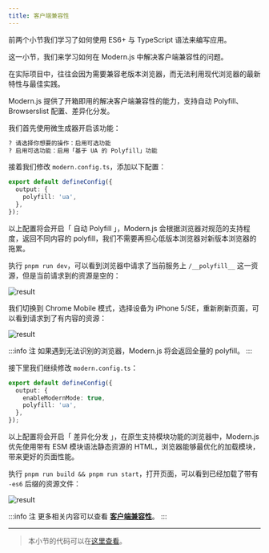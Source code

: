 ```yaml
---
title: 客户端兼容性
---
```


前两个小节我们学习了如何使用 ES6+ 与 TypeScript 语法来编写应用。

这一小节，我们来学习如何在 Modern.js 中解决客户端兼容性的问题。

在实际项目中，往往会因为需要兼容老版本浏览器，而无法利用现代浏览器的最新特性与最佳实践。

Modern.js 提供了开箱即用的解决客户端兼容性的能力，支持自动 Polyfill、Browserslist 配置、差异化分发。

我们首先使用微生成器开启该功能：

```bash
? 请选择你想要的操作：启用可选功能
? 启用可选功能：启用「基于 UA 的 Polyfill」功能
```

接着我们修改 `modern.config.ts`，添加以下配置：

```typescript title="modern.config.ts"
export default defineConfig({
  output: {
    polyfill: 'ua',
  },
});
```

以上配置将会开启「 自动 Polyfill 」，Modern.js 会根据浏览器对规范的支持程度，返回不同内容的 polyfill，我们不需要再担心低版本浏览器对新版本浏览器的拖累。

执行 `pnpm run dev`，可以看到浏览器中请求了当前服务上 `/__polyfill__` 这一资源，但是当前请求到的资源是空的：

![result](https://lf3-static.bytednsdoc.com/obj/eden-cn/aphqeh7uhohpquloj/modern-js/docs/result1.png)

我们切换到 Chrome Mobile 模式，选择设备为 iPhone 5/SE，重新刷新页面，可以看到请求到了有内容的资源：

![result](https://lf3-static.bytednsdoc.com/obj/eden-cn/aphqeh7uhohpquloj/modern-js/docs/result2.png)

:::info 注
如果遇到无法识别的浏览器，Modern.js 将会返回全量的 polyfill。
:::

接下里我们继续修改 `modern.config.ts`：

```typescript title="modern.config.ts"
export default defineConfig({
  output: {
    enableModernMode: true,
    polyfill: 'ua',
  },
});
```

以上配置将会开启「 差异化分发 」，在原生支持模块功能的浏览器中，Modern.js 优先使用带有 ESM 模块语法静态资源的 HTML，浏览器能够最优化的加载模块，带来更好的页面性能。

执行 `pnpm run build && pnpm run start`，打开页面，可以看到已经加载了带有 `-es6` 后缀的资源文件：

![result](https://lf3-static.bytednsdoc.com/obj/eden-cn/aphqeh7uhohpquloj/modern-js/docs/result3.png)

:::info 注
更多相关内容可以查看 [**客户端兼容性**](/docs/guides/advanced-features/compatibility)。
:::

---

> 本小节的代码可以在[这里查看](https://github.com/modern-js-dev/modern-js-examples/tree/main/tutorials/c04/hello-modern-3)。
